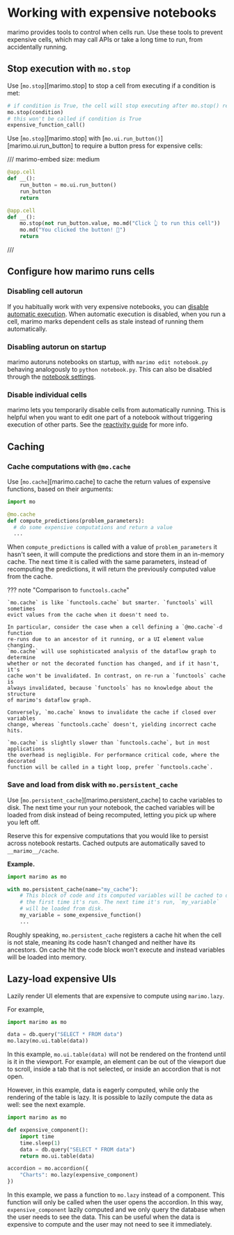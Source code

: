 # Working with expensive notebooks

marimo provides tools to control when cells run. Use these tools to
prevent expensive cells, which may call APIs or take a long time to run, from
accidentally running.

## Stop execution with `mo.stop`

Use [`mo.stop`][marimo.stop] to stop a cell from executing if a condition
is met:

```python
# if condition is True, the cell will stop executing after mo.stop() returns
mo.stop(condition)
# this won't be called if condition is True
expensive_function_call()
```

Use [`mo.stop`][marimo.stop] with
[`mo.ui.run_button()`][marimo.ui.run_button] to require a button press for
expensive cells:

/// marimo-embed
    size: medium

```python
@app.cell
def __():
    run_button = mo.ui.run_button()
    run_button
    return

@app.cell
def __():
    mo.stop(not run_button.value, mo.md("Click 👆 to run this cell"))
    mo.md("You clicked the button! 🎉")
    return
```

///

## Configure how marimo runs cells

### Disabling cell autorun

If you habitually work with very expensive notebooks, you can
[disable automatic
execution](../guides/configuration/runtime_configuration.md#on-cell-change). When
automatic execution is disabled, when you run a cell, marimo
marks dependent cells as stale instead of running them automatically.

### Disabling autorun on startup

marimo autoruns notebooks on startup, with `marimo edit notebook.py` behaving
analogously to `python notebook.py`. This can also be disabled through the
[notebook settings](../guides/configuration/runtime_configuration.md#on-startup).

### Disable individual cells

marimo lets you temporarily disable cells from automatically running. This is
helpful when you want to edit one part of a notebook without triggering
execution of other parts. See the
[reactivity guide](../guides/reactivity.md#disabling-cells) for more info.

## Caching

### Cache computations with `@mo.cache`

Use [`mo.cache`][marimo.cache] to cache the return values of
expensive functions, based on their arguments:

```python
import mo

@mo.cache
def compute_predictions(problem_parameters):
  # do some expensive computations and return a value
  ...
```

When `compute_predictions` is called with a value of
`problem_parameters` it hasn't seen, it will compute the predictions and store
them in an in-memory cache. The next time it is called with the same
parameters, instead of recomputing the predictions, it will return the
previously computed value from the cache.

??? note "Comparison to `functools.cache`"

    `mo.cache` is like `functools.cache` but smarter. `functools` will sometimes
    evict values from the cache when it doesn't need to.

    In particular, consider the case when a cell defining a `@mo.cache`-d function
    re-runs due to an ancestor of it running, or a UI element value changing.
    `mo.cache` will use sophisticated analysis of the dataflow graph to determine
    whether or not the decorated function has changed, and if it hasn't, it's
    cache won't be invalidated. In contrast, on re-run a `functools` cache is
    always invalidated, because `functools` has no knowledge about the structure
    of marimo's dataflow graph.

    Conversely, `mo.cache` knows to invalidate the cache if closed over variables
    change, whereas `functools.cache` doesn't, yielding incorrect cache hits.

    `mo.cache` is slightly slower than `functools.cache`, but in most applications
    the overhead is negligible. For performance critical code, where the decorated
    function will be called in a tight loop, prefer `functools.cache`.

### Save and load from disk with `mo.persistent_cache`

Use [`mo.persistent_cache`][marimo.persistent_cache] to cache variables to
disk. The next time your run your notebook, the cached variables will be loaded
from disk instead of being recomputed, letting you pick up where you left off.

Reserve this for expensive computations that you would like to persist across
notebook restarts. Cached outputs are automatically saved to `__marimo__/cache`.

**Example.**

```python
import marimo as mo

with mo.persistent_cache(name="my_cache"):
    # This block of code and its computed variables will be cached to disk
    # the first time it's run. The next time it's run, `my_variable`
    # will be loaded from disk.
    my_variable = some_expensive_function()
    ...
```

Roughly speaking, `mo.persistent_cache` registers a cache hit when the cell
is not stale, meaning its code hasn't changed and neither have its ancestors.
On cache hit the code block won't execute and instead variables will be loaded
into memory.

## Lazy-load expensive UIs

Lazily render UI elements that are expensive to compute using
`marimo.lazy`.

For example,

```python
import marimo as mo

data = db.query("SELECT * FROM data")
mo.lazy(mo.ui.table(data))
```

In this example, `mo.ui.table(data)` will not be rendered on the frontend until is it in the viewport.
For example, an element can be out of the viewport due to scroll, inside a tab that is not selected, or inside an accordion that is not open.

However, in this example, data is eagerly computed, while only the rendering of the table is lazy. It is possible to lazily compute the data as well: see the next example.

```python
import marimo as mo

def expensive_component():
    import time
    time.sleep(1)
    data = db.query("SELECT * FROM data")
    return mo.ui.table(data)

accordion = mo.accordion({
    "Charts": mo.lazy(expensive_component)
})
```

In this example, we pass a function to `mo.lazy` instead of a component. This
function will only be called when the user opens the accordion. In this way,
`expensive_component` lazily computed and we only query the database when the
user needs to see the data. This can be useful when the data is expensive to
compute and the user may not need to see it immediately.
